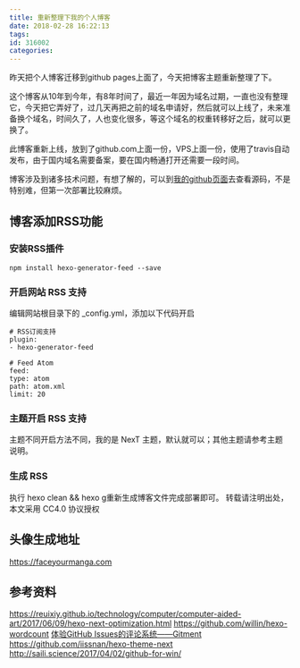 ```yaml
---
title: 重新整理下我的个人博客
date: 2018-02-28 16:22:13
tags:
id: 316002
categories:
---
```



昨天把个人博客迁移到github pages上面了，今天把博客主题重新整理了下。

这个博客从10年到今年，有8年时间了，最近一年因为域名过期，一直也没有整理它，今天把它弄好了，过几天再把之前的域名申请好，然后就可以上线了，未来准备换个域名，时间久了，人也变化很多，等这个域名的权重转移好之后，就可以更换了。

此博客重新上线，放到了github.com上面一份，VPS上面一份，使用了travis自动发布，由于国内域名需要备案，要在国内畅通打开还需要一段时间。

博客涉及到诸多技术问题，有想了解的，可以到[我的github页面](https://github.com/sbmzhcn/leadscloud.github.io/tree/source)去查看源码，不是特别难，但第一次部署比较麻烦。

## 博客添加RSS功能

### 安装RSS插件

`npm install hexo-generator-feed --save`

### 开启网站 RSS 支持

编辑网站根目录下的 _config.yml，添加以下代码开启

```
# RSS订阅支持
plugin:
- hexo-generator-feed

# Feed Atom
feed:
type: atom
path: atom.xml
limit: 20
```

### 主题开启 RSS 支持

主题不同开启方法不同，我的是 NexT 主题，默认就可以；其他主题请参考主题说明。

### 生成 RSS

执行 hexo clean && hexo g重新生成博客文件完成部署即可。 转载请注明出处，本文采用 CC4.0 协议授权

## 头像生成地址

https://faceyourmanga.com


## 参考资料

https://reuixiy.github.io/technology/computer/computer-aided-art/2017/06/09/hexo-next-optimization.html
https://github.com/willin/hexo-wordcount
[体验GitHub Issues的评论系统——Gitment](https://www.tiexo.cn/gitment/)
https://github.com/iissnan/hexo-theme-next
http://saili.science/2017/04/02/github-for-win/
